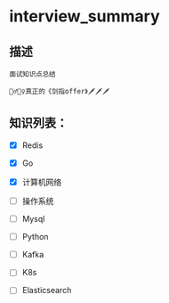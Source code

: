 # interview_summary

## 描述

    面试知识点总结

    🙋‍♂️🙋‍♀️真正的《剑指offer》🗡️🗡️🗡️

## 知识列表：
- [x] Redis
- [x] Go
- [x] 计算机网络
- [ ] 操作系统
- [ ] Mysql
- [ ] Python
- [ ] Kafka
- [ ] K8s
- [ ] Elasticsearch





















